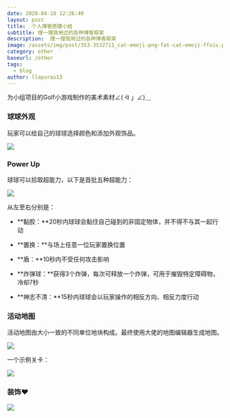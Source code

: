 ```yaml
---
date: 2020-04-10 12:26:40
layout: post
title:  个人博客搭建小结
subtitle: 理一理我用过的各种博客框架
description:  理一理我用过的各种博客框架
image: /assets/img/post/353-3532711_cat-emoji-png-fat-cat-emoji-ffxiv.png
category: other
baseurl: /other
tags:
  - blog
author: llapuras13
---
```




为小组项目的Golf小游戏制作的美术素材∠( ᐛ 」∠)＿

### 球球外观

玩家可以给自己的球球选择颜色和添加外观饰品。

![](../assets/img/game/golfgame/ballsdeco.gif)

### Power Up

球球可以拾取超能力，以下是首批五种超能力：

![](../assets/img/game/golfgame/powerup.gif)

从左至右分别是：

- **黏胶：**20秒内球球会黏住自己碰到的非固定物体，并不得不与其一起行动

- **置换：**与场上任意一位玩家置换位置

- **盾：**10秒内不受任何攻击影响

- **炸弹球：**获得3个炸弹，每次可释放一个炸弹，可用于摧毁特定障碍物，冷却7秒

- **神志不清：**15秒内球球会以玩家操作的相反方向、相反力度行动

### 活动地图

活动地图由大小一致的不同单位地块构成。最终使用大佬的地图编辑器生成地图。

![](../assets/img/game/golfgame/mapblock.png)

一个示例关卡：

![](../assets/img/game/golfgame/sample.png)

### 装饰❤

![](../assets/img/game/golfgame/decos.gif)